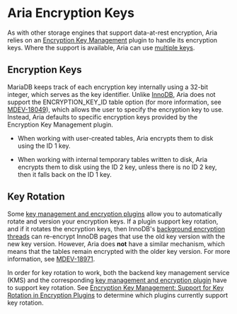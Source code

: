 # Aria Encryption Keys

As with other storage engines that support data-at-rest encryption, Aria relies on an [Encryption Key Management](/mariadb-administration/user-server-security/securing-mariadb/securing-mariadb-encryption/securing-mariadb-data-at-rest-encryption/key-management-and-encryption-plugins/) plugin to handle its encryption keys.  Where the support is available, Aria can use [multiple keys](/kb/en/encryption-key-management/#using-multiple-encryption-keys).

## Encryption Keys

MariaDB keeps track of each encryption key internally using a 32-bit integer, which serves as the key identifier.  Unlike [InnoDB](/mariadb-administration/user-server-security/securing-mariadb/securing-mariadb-encryption/securing-mariadb-data-at-rest-encryption/innodb-encryption/), Aria does not support the <a undefined>ENCRYPTION_KEY_ID</a> table option (for more information, see [MDEV-18049](https://jira.mariadb.org/browse/MDEV-18049)), which allows the user to specify the encryption key to use.  Instead, Aria defaults to specific encryption keys provided by the Encryption Key Management plugin.

- When working with user-created tables, Aria encrypts them to disk using the ID 1 key.

- When working with internal temporary tables written to disk, Aria encrypts them to disk using the ID 2 key, unless there is no ID 2 key, then it falls back on the ID 1 key.

## Key Rotation

Some [key management and encryption plugins](/mariadb-administration/user-server-security/securing-mariadb/securing-mariadb-encryption/securing-mariadb-data-at-rest-encryption/key-management-and-encryption-plugins/encryption-key-management/) allow you to automatically rotate and version your encryption keys. If a plugin support key rotation, and if it rotates the encryption keys, then InnoDB's [background encryption threads](/mariadb-administration/user-server-security/securing-mariadb/securing-mariadb-encryption/securing-mariadb-data-at-rest-encryption/innodb-encryption/innodb-background-encryption-threads/) can re-encrypt InnoDB pages that use the old key version with the new key version. However, Aria does <strong>not</strong> have a similar mechanism, which means that the tables remain encrypted with the older key version. For more information, see [MDEV-18971](https://jira.mariadb.org/browse/MDEV-18971).

In order for key rotation to work, both the backend key management service (KMS) and the corresponding [key management and encryption plugin](/mariadb-administration/user-server-security/securing-mariadb/securing-mariadb-encryption/securing-mariadb-data-at-rest-encryption/key-management-and-encryption-plugins/encryption-key-management/) have to support key rotation. See [Encryption Key Management: Support for Key Rotation in Encryption Plugins](/kb/en/encryption-key-management/#support-for-key-rotation-in-encryption-plugins) to determine which plugins currently support key rotation.